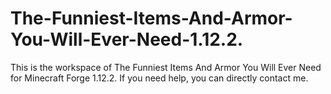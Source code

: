 # The-Funniest-Items-And-Armor-You-Will-Ever-Need-1.12.2.
This is the workspace of The Funniest Items And Armor You Will Ever Need for Minecraft Forge 1.12.2.
If you need help, you can directly contact me.
